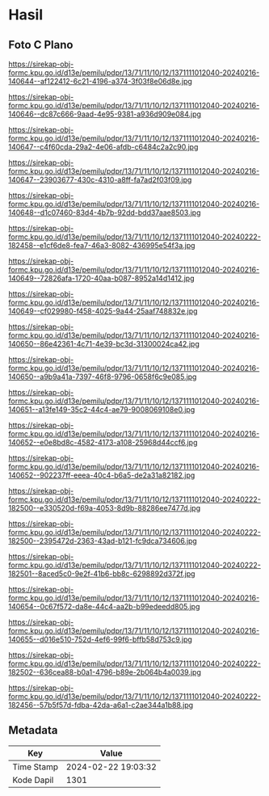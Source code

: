 # Hasil

## Foto C Plano

https://sirekap-obj-formc.kpu.go.id/d13e/pemilu/pdpr/13/71/11/10/12/1371111012040-20240216-140644--af122412-6c21-4196-a374-3f03f8e06d8e.jpg

https://sirekap-obj-formc.kpu.go.id/d13e/pemilu/pdpr/13/71/11/10/12/1371111012040-20240216-140646--dc87c666-9aad-4e95-9381-a936d909e084.jpg

https://sirekap-obj-formc.kpu.go.id/d13e/pemilu/pdpr/13/71/11/10/12/1371111012040-20240216-140647--c4f60cda-29a2-4e06-afdb-c6484c2a2c90.jpg

https://sirekap-obj-formc.kpu.go.id/d13e/pemilu/pdpr/13/71/11/10/12/1371111012040-20240216-140647--23903677-430c-4310-a8ff-fa7ad2f03f09.jpg

https://sirekap-obj-formc.kpu.go.id/d13e/pemilu/pdpr/13/71/11/10/12/1371111012040-20240216-140648--d1c07460-83d4-4b7b-92dd-bdd37aae8503.jpg

https://sirekap-obj-formc.kpu.go.id/d13e/pemilu/pdpr/13/71/11/10/12/1371111012040-20240222-182458--e1cf6de8-fea7-46a3-8082-436995e54f3a.jpg

https://sirekap-obj-formc.kpu.go.id/d13e/pemilu/pdpr/13/71/11/10/12/1371111012040-20240216-140649--72826afa-1720-40aa-b087-8952a14d1412.jpg

https://sirekap-obj-formc.kpu.go.id/d13e/pemilu/pdpr/13/71/11/10/12/1371111012040-20240216-140649--cf029980-f458-4025-9a44-25aaf748832e.jpg

https://sirekap-obj-formc.kpu.go.id/d13e/pemilu/pdpr/13/71/11/10/12/1371111012040-20240216-140650--86e42361-4c71-4e39-bc3d-31300024ca42.jpg

https://sirekap-obj-formc.kpu.go.id/d13e/pemilu/pdpr/13/71/11/10/12/1371111012040-20240216-140650--a9b9a41a-7397-46f8-9796-0658f6c9e085.jpg

https://sirekap-obj-formc.kpu.go.id/d13e/pemilu/pdpr/13/71/11/10/12/1371111012040-20240216-140651--a13fe149-35c2-44c4-ae79-9008069108e0.jpg

https://sirekap-obj-formc.kpu.go.id/d13e/pemilu/pdpr/13/71/11/10/12/1371111012040-20240216-140652--e0e8bd8c-4582-4173-a108-25968d44ccf6.jpg

https://sirekap-obj-formc.kpu.go.id/d13e/pemilu/pdpr/13/71/11/10/12/1371111012040-20240216-140652--902237ff-eeea-40c4-b6a5-de2a31a82182.jpg

https://sirekap-obj-formc.kpu.go.id/d13e/pemilu/pdpr/13/71/11/10/12/1371111012040-20240222-182500--e330520d-f69a-4053-8d9b-88286ee7477d.jpg

https://sirekap-obj-formc.kpu.go.id/d13e/pemilu/pdpr/13/71/11/10/12/1371111012040-20240222-182500--2395472d-2363-43ad-b121-fc9dca734606.jpg

https://sirekap-obj-formc.kpu.go.id/d13e/pemilu/pdpr/13/71/11/10/12/1371111012040-20240222-182501--8aced5c0-9e2f-41b6-bb8c-6298892d372f.jpg

https://sirekap-obj-formc.kpu.go.id/d13e/pemilu/pdpr/13/71/11/10/12/1371111012040-20240216-140654--0c67f572-da8e-44c4-aa2b-b99edeedd805.jpg

https://sirekap-obj-formc.kpu.go.id/d13e/pemilu/pdpr/13/71/11/10/12/1371111012040-20240216-140655--d016e510-752d-4ef6-99f6-bffb58d753c9.jpg

https://sirekap-obj-formc.kpu.go.id/d13e/pemilu/pdpr/13/71/11/10/12/1371111012040-20240222-182502--636cea88-b0a1-4796-b89e-2b064b4a0039.jpg

https://sirekap-obj-formc.kpu.go.id/d13e/pemilu/pdpr/13/71/11/10/12/1371111012040-20240222-182456--57b5f57d-fdba-42da-a6a1-c2ae344a1b88.jpg


## Metadata

| Key        | Value               |
| ---------- | ------------------- |
| Time Stamp | 2024-02-22 19:03:32 |
| Kode Dapil | 1301                |



